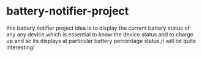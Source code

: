 # battery-notifier-project
this battery notifier project idea is to display the current battery status of any any device,which is essential to know the device status and to charge up and so its displays at particular battery percentage status,it will be quite interesting!
